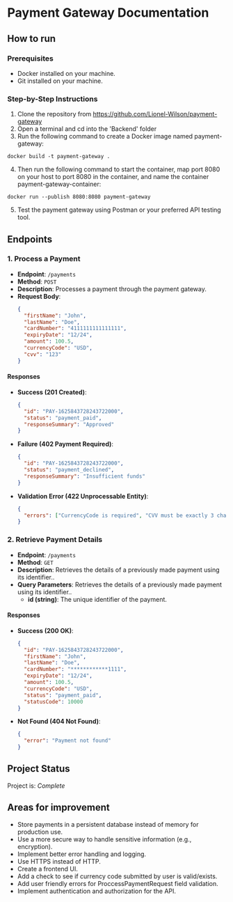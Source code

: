 # Payment Gateway Documentation

## How to run

### Prerequisites

- Docker installed on your machine.
- Git installed on your machine.

### Step-by-Step Instructions

1. Clone the repository from https://github.com/Lionel-Wilson/payment-gateway
2. Open a terminal and cd into the 'Backend' folder
3. Run the following command to create a Docker image named payment-gateway:

```
docker build -t payment-gateway .
```

4. Then run the following command to start the container, map port 8080 on your host to port 8080 in the container, and name the container payment-gateway-container:

```
docker run --publish 8080:8080 payment-gateway
```

5. Test the payment gateway using Postman or your preferred API testing tool.

## Endpoints

### 1. Process a Payment

- **Endpoint**: `/payments`
- **Method**: `POST`
- **Description**: Processes a payment through the payment gateway.
- **Request Body**:
  ```json
  {
    "firstName": "John",
    "lastName": "Doe",
    "cardNumber": "4111111111111111",
    "expiryDate": "12/24",
    "amount": 100.5,
    "currencyCode": "USD",
    "cvv": "123"
  }
  ```

#### Responses

- **Success (201 Created)**:

  ```json
  {
    "id": "PAY-1625843728243722000",
    "status": "payment_paid",
    "responseSummary": "Approved"
  }
  ```

- **Failure (402 Payment Required)**:

  ```json
  {
    "id": "PAY-1625843728243722000",
    "status": "payment_declined",
    "responseSummary": "Insufficient funds"
  }
  ```

- **Validation Error (422 Unprocessable Entity)**:

  ```json
  {
    "errors": ["CurrencyCode is required", "CVV must be exactly 3 characters"]
  }
  ```

### 2. Retrieve Payment Details

- **Endpoint**: `/payments`
- **Method**: `GET`
- **Description**: Retrieves the details of a previously made payment using its identifier..
- **Query Parameters**: Retrieves the details of a previously made payment using its identifier..
  - **id (string)**: The unique identifier of the payment.

#### Responses

- **Success (200 OK)**:

  ```json
  {
    "id": "PAY-1625843728243722000",
    "firstName": "John",
    "lastName": "Doe",
    "cardNumber": "************1111",
    "expiryDate": "12/24",
    "amount": 100.5,
    "currencyCode": "USD",
    "status": "payment_paid",
    "statusCode": 10000
  }
  ```

- **Not Found (404 Not Found)**:

  ```json
  {
    "error": "Payment not found"
  }
  ```

## Project Status

Project is: _Complete_

## Areas for improvement

- Store payments in a persistent database instead of memory for production use.
- Use a more secure way to handle sensitive information (e.g., encryption).
- Implement better error handling and logging.
- Use HTTPS instead of HTTP.
- Create a frontend UI.
- Add a check to see if currency code submitted by user is valid/exists.
- Add user friendly errors for ProccessPaymentRequest field validation.
- Implement authentication and authorization for the API.
